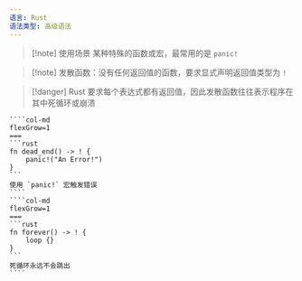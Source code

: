 ```yaml
---
语言: Rust
语法类型: 高级语法
---
```

> [!note] 使用场景
> 某种特殊的函数或宏，最常用的是 `panic!`

> [!note] 发散函数：没有任何返回值的函数，要求显式声明返回值类型为 `!`

> [!danger] Rust 要求每个表达式都有返回值，因此发散函数往往表示程序在其中死循环或崩溃

`````col
````col-md
flexGrow=1
===
```rust
fn dead_end() -> ! {
    panic!("An Error!")
}
```
使用 `panic!` 宏触发错误
````
````col-md
flexGrow=1
===
```rust
fn forever() -> ! {
    loop {}
}
```
死循环永远不会跳出
````
`````
